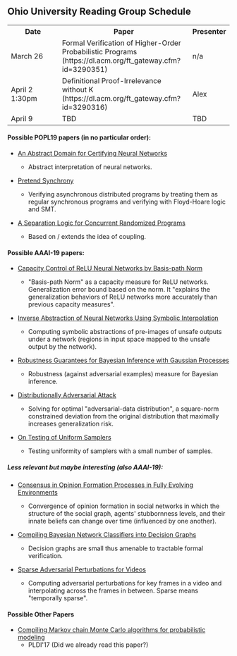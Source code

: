 ## Ohio University Reading Group Schedule

<table>
  <tr>
    <th width="100"> Date </th>
    <th> Paper </th>
    <th> Presenter </th>
  </tr>
  <tr>
    <td> March 26 </td>
    <td> Formal Verification of Higher-Order Probabilistic Programs (https://dl.acm.org/ft_gateway.cfm?id=3290351) </td>
    <td> n/a </td>
  </tr>
  <tr>
    <td> April 2 1:30pm </td>
    <td> Definitional Proof-Irrelevance without K (https://dl.acm.org/ft_gateway.cfm?id=3290316) </td>
    <td> Alex </td>
  </tr>
  <tr>
    <td> April 9 </td>
    <td> TBD </td>
    <td> TBD </td>
  </tr>
</table>


#### Possible POPL19 papers (in no particular order):

* [An Abstract Domain for Certifying Neural Networks](https://dl.acm.org/ft_gateway.cfm?id=3290354)
    * Abstract interpretation of neural networks.

* [Pretend Synchrony](https://dl.acm.org/ft_gateway.cfm?id=3290372)
    * Verifying asynchronous distributed programs by treating them as regular synchronous programs and verifying with Floyd-Hoare logic and SMT.

* [A Separation Logic for Concurrent Randomized Programs](https://dl.acm.org/ft_gateway.cfm?id=3290377)
    * Based on / extends the idea of coupling.


#### Possible AAAI-19 papers:

* [Capacity Control of ReLU Neural Networks by Basis-path Norm](https://www.aaai.org/Papers/AAAI/2019/AAAI-ZhengS.1575.pdf)
    * "Basis-path Norm" as a capacity measure for ReLU networks. Generalization error bound based on the norm. It "explains the generalization behaviors of ReLU networks more accurately than previous capacity measures".

* [Inverse Abstraction of Neural Networks Using Symbolic Interpolation](https://www.aaai.org/Papers/AAAI/2019/AAAI-DathathriS.3732.pdf)
    * Computing symbolic abstractions of pre-images of unsafe outputs under a network (regions in input space mapped to the unsafe output by the network).

* [Robustness Guarantees for Bayesian Inference with Gaussian Processes](https://www.aaai.org/Papers/AAAI/2019/AAAI-CardelliL.5988.pdf)
    * Robustness (against adversarial examples) measure for Bayesian inference. 

* [Distributionally Adversarial Attack](https://www.aaai.org/Papers/AAAI/2019/AAAI-ZhengTianhang.602.pdf)
    * Solving for optimal "adversarial-data distribution", a square-norm constrained deviation from the original distribution that maximally increases generalization risk. 

* [On Testing of Uniform Samplers](https://www.aaai.org/Papers/AAAI/2019/AAAI-ChakrabortySourav.652.pdf)
    * Testing uniformity of samplers with a small number of samples.


##### Less relevant but maybe interesting (also AAAI-19):

* [Consensus in Opinion Formation Processes in Fully Evolving Environments](https://www.aaai.org/Papers/AAAI/2019/AAAI-AulettaV.6390.pdf)
    * Convergence of opinion formation in social networks in which the structure of the social graph, agents' stubbornness levels, and their innate beliefs can change over time (influenced by one another).

* [Compiling Bayesian Network Classifiers into Decision Graphs](https://www.aaai.org/Papers/AAAI/2019/AAAI-ShihA.4035.pdf)
    * Decision graphs are small thus amenable to tractable formal verification.

* [Sparse Adversarial Perturbations for Videos](https://www.aaai.org/Papers/AAAI/2019/AAAI-WeiX.2649.pdf)
    * Computing adversarial perturbations for key frames in a video and interpolating across the frames in between. Sparse means "temporally sparse".
    
#### Possible Other Papers

* [Compiling Markov chain Monte Carlo algorithms for probabilistic modeling](http://www.cs.cornell.edu/~jgm/papers/pldi17.pdf)
    * PLDI'17 (Did we already read this paper?)
